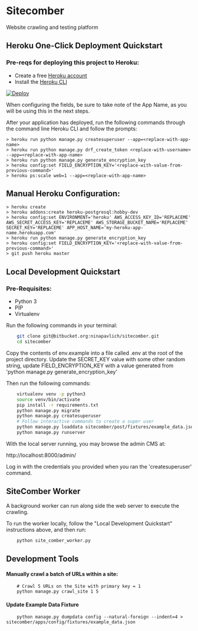 # Sitecomber
Website crawling and testing platform

## Heroku One-Click Deployment Quickstart

### Pre-reqs for deploying this project to Heroku:
 * Create a free [Heroku account](https://signup.heroku.com/) 
 * Install the [Heroku CLI](https://devcenter.heroku.com/articles/heroku-cli)

[![Deploy](https://www.herokucdn.com/deploy/button.svg)](https://heroku.com/deploy?template=https://github.com/ninapavlich/sitecomber/blob/master)

When configuring the fields, be sure to take note of the App Name, as you will be using this in the next steps. 

After your application has deployed, run the following commands through the command line Heroku CLI and follow the prompts:

    > heroku run python manage.py createsuperuser --app=<replace-with-app-name>
    > heroku run python manage.py drf_create_token <replace-with-username> --app=<replace-with-app-name>
    > heroku run python manage.py generate_encryption_key
    > heroku config:set FIELD_ENCRYPTION_KEY='<replace-with-value-from-previous-command>'
    > heroku ps:scale web=1 --app=<replace-with-app-name>

## Manual Heroku Configuration:
    
    > heroku create
    > heroku addons:create heroku-postgresql:hobby-dev
    > heroku config:set ENVIRONMENT='heroku' AWS_ACCESS_KEY_ID='REPLACEME' AWS_SECRET_ACCESS_KEY='REPLACEME' AWS_STORAGE_BUCKET_NAME='REPLACEME' SECRET_KEY='REPLACEME' APP_HOST_NAME='my-heroku-app-name.herokuapp.com'
    > heroku run python manage.py generate_encryption_key
    > heroku config:set FIELD_ENCRYPTION_KEY='<replace-with-value-from-previous-command>'
    > git push heroku master

## Local Development Quickstart

### Pre-Requisites:

* Python 3
* PIP
* Virtualenv

Run the following commands in your terminal:

```bash
	git clone git@bitbucket.org:ninapavlich/sitecomber.git
    cd sitecomber
```

Copy the contents of env.example into a file called .env at the root of the 
project directory. Update the SECRET_KEY value with some other random string, 
update FIELD_ENCRYPTION_KEY with a value generated from 'python manage.py generate_encryption_key'

Then run the following commands:

```bash
    virtualenv venv -p python3
    source venv/bin/activate
    pip install -r requirements.txt
    python manage.py migrate
    python manage.py createsuperuser
    # Follow interactive commands to create a super user
    python manage.py loaddata sitecomber/post/fixtures/example_data.json
    python manage.py runserver
```

With the local server running, you may browse the admin CMS at: 

http://localhost:8000/admin/

Log in with the credentials you provided when you ran the 'createsuperuser' command.

## SiteComber Worker

A background worker can run along side the web server to execute the crawling.

To run the worker locally, follow the "Local Development Quickstart" instructions above, and then run:

```bash
    python site_comber_worker.py
```

## Development Tools

#### Manually crawl a batch of URLs within a site:
```
    # Crawl 5 URLs on the Site with primary key = 1
    python manage.py crawl_site 1 5  
```

#### Update Example Data Fixture
```
    python manage.py dumpdata config --natural-foreign --indent=4 > sitecomber/apps/config/fixtures/example_data.json
```
